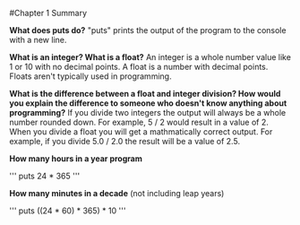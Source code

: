 #Chapter 1 Summary

**What does puts do?**
"puts" prints the output of the program to the console with a new line.

**What is an integer? What is a float?**
An integer is a whole number value like 1 or 10 with no decimal points. A float is a number with decimal points. Floats aren't typically used in programming.

**What is the difference between a float and integer division? How would you explain the difference to someone who doesn't know anything about programming?**
If you divide two integers the output will always be a whole number rounded down. For example, 5 / 2 would result in a value of 2. When you divide a float you will get a mathmatically correct output. For example, if you divide 5.0 / 2.0 the result will be a value of 2.5.


**How many hours in a year program**

'''
puts 24 * 365
'''

**How many minutes in a decade** (not including leap years)

'''
puts ((24 * 60) * 365) * 10
'''
